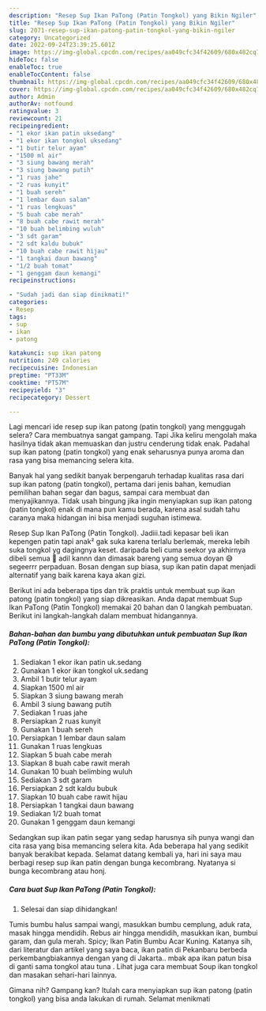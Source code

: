 ```yaml
---
description: "Resep Sup Ikan PaTong (Patin Tongkol) yang Bikin Ngiler"
title: "Resep Sup Ikan PaTong (Patin Tongkol) yang Bikin Ngiler"
slug: 2071-resep-sup-ikan-patong-patin-tongkol-yang-bikin-ngiler
category: Uncategorized
date: 2022-09-24T23:39:25.601Z
image: https://img-global.cpcdn.com/recipes/aa049cfc34f42609/680x482cq70/sup-ikan-patong-patin-tongkol-foto-resep-utama.jpg
hideToc: false
enableToc: true
enableTocContent: false
thumbnail: https://img-global.cpcdn.com/recipes/aa049cfc34f42609/680x482cq70/sup-ikan-patong-patin-tongkol-foto-resep-utama.jpg
cover: https://img-global.cpcdn.com/recipes/aa049cfc34f42609/680x482cq70/sup-ikan-patong-patin-tongkol-foto-resep-utama.jpg
author: Admin
authorAv: notfound
ratingvalue: 3
reviewcount: 21
recipeingredient:
- "1 ekor ikan patin uksedang"
- "1 ekor ikan tongkol uksedang"
- "1 butir telur ayam"
- "1500 ml air"
- "3 siung bawang merah"
- "3 siung bawang putih"
- "1 ruas jahe"
- "2 ruas kunyit"
- "1 buah sereh"
- "1 lembar daun salam"
- "1 ruas lengkuas"
- "5 buah cabe merah"
- "8 buah cabe rawit merah"
- "10 buah belimbing wuluh"
- "3 sdt garam"
- "2 sdt kaldu bubuk"
- "10 buah cabe rawit hijau"
- "1 tangkai daun bawang"
- "1/2 buah tomat"
- "1 genggam daun kemangi"
recipeinstructions:

- "Sudah jadi dan siap dinikmati!"
categories:
- Resep
tags:
- sup
- ikan
- patong

katakunci: sup ikan patong 
nutrition: 249 calories
recipecuisine: Indonesian
preptime: "PT33M"
cooktime: "PT57M"
recipeyield: "3"
recipecategory: Dessert

---
```



Lagi mencari ide resep sup ikan patong (patin tongkol) yang menggugah selera? Cara membuatnya sangat gampang. Tapi Jika keliru mengolah maka hasilnya tidak akan memuaskan dan justru cenderung tidak enak. Padahal sup ikan patong (patin tongkol) yang enak seharusnya punya aroma dan rasa yang bisa memancing selera kita.


Banyak hal yang sedikit banyak berpengaruh terhadap kualitas rasa dari sup ikan patong (patin tongkol), pertama dari jenis bahan, kemudian pemilihan bahan segar dan bagus, sampai cara membuat dan menyajikannya. Tidak usah bingung jika ingin menyiapkan sup ikan patong (patin tongkol) enak di mana pun kamu berada, karena asal sudah tahu caranya maka hidangan ini bisa menjadi suguhan istimewa.

Resep Sup Ikan PaTong (Patin Tongkol). Jadiii.tadi kepasar beli ikan kepengen patin tapi anak² gak suka karena terlalu berlemak, mereka lebih suka tongkol yg dagingnya keset. daripada beli cuma seekor ya akhirnya dibeli semua 🤭 adil kannn dan dimasak bareng yang semua doyan 😅 segeerrr perpaduan. Bosan dengan sup biasa, sup ikan patin dapat menjadi alternatif yang baik karena kaya akan gizi.


Berikut ini ada beberapa tips dan trik praktis untuk membuat sup ikan patong (patin tongkol) yang siap dikreasikan. Anda dapat membuat Sup Ikan PaTong (Patin Tongkol) memakai 20 bahan dan 0 langkah pembuatan. Berikut ini langkah-langkah dalam membuat hidangannya.

<!--inarticleads1-->

##### Bahan-bahan dan bumbu yang dibutuhkan untuk pembuatan Sup Ikan PaTong (Patin Tongkol):

1. Sediakan 1 ekor ikan patin uk.sedang
1. Gunakan 1 ekor ikan tongkol uk.sedang
1. Ambil 1 butir telur ayam
1. Siapkan 1500 ml air
1. Siapkan 3 siung bawang merah
1. Ambil 3 siung bawang putih
1. Sediakan 1 ruas jahe
1. Persiapkan 2 ruas kunyit
1. Gunakan 1 buah sereh
1. Persiapkan 1 lembar daun salam
1. Gunakan 1 ruas lengkuas
1. Siapkan 5 buah cabe merah
1. Siapkan 8 buah cabe rawit merah
1. Gunakan 10 buah belimbing wuluh
1. Sediakan 3 sdt garam
1. Persiapkan 2 sdt kaldu bubuk
1. Siapkan 10 buah cabe rawit hijau
1. Persiapkan 1 tangkai daun bawang
1. Sediakan 1/2 buah tomat
1. Gunakan 1 genggam daun kemangi


Sedangkan sup ikan patin segar yang sedap harusnya sih punya wangi dan cita rasa yang bisa memancing selera kita. Ada beberapa hal yang sedikit banyak berakibat kepada. Selamat datang kembali ya, hari ini saya mau berbagi resep sup ikan patin dengan bunga kecombrang. Nyatanya si bunga kecombrang atau honj. 

<!--inarticleads2-->

##### Cara buat Sup Ikan PaTong (Patin Tongkol):


1. Selesai dan siap dihidangkan!

Tumis bumbu halus sampai wangi, masukkan bumbu cemplung, aduk rata, masak hingga mendidih. Rebus air hingga mendidih, masukkan ikan, bumbui garam, dan gula merah. Spicy; Ikan Patin Bumbu Acar Kuning. Katanya sih, dari literatur dan artikel yang saya baca, ikan patin di Pekanbaru berbeda perkembangbiakannya dengan yang di Jakarta.. mbak apa ikan patun bisa di ganti sama tongkol atau tuna . Lihat juga cara membuat Soup ikan tongkol dan masakan sehari-hari lainnya. 

Gimana nih? Gampang kan? Itulah cara menyiapkan sup ikan patong (patin tongkol) yang bisa anda lakukan di rumah. Selamat menikmati
